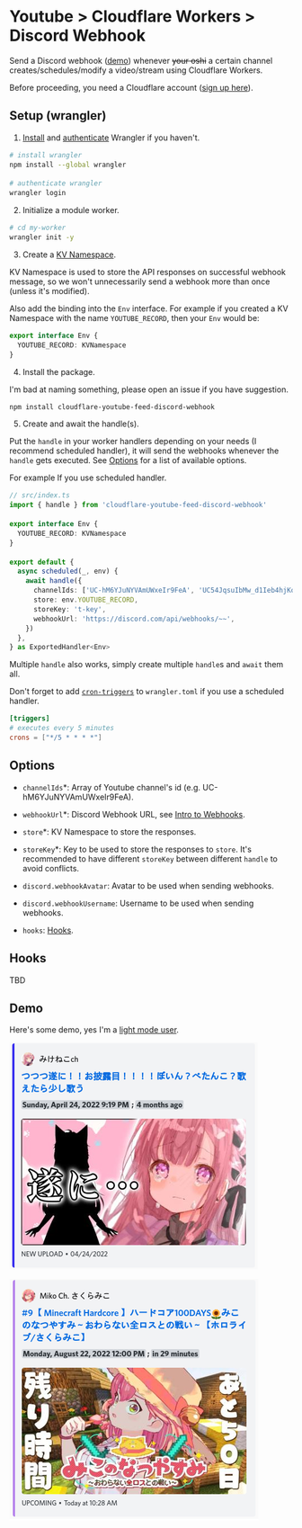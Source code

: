 # Youtube > Cloudflare Workers > Discord Webhook

Send a Discord webhook ([demo](#demo)) whenever ~~your oshi~~ a certain channel creates/schedules/modify a video/stream using Cloudflare Workers.

Before proceeding, you need a Cloudflare account ([sign up here](https://dash.cloudflare.com/sign-up)).

## Setup (wrangler)

1. [Install](https://developers.cloudflare.com/workers/wrangler/get-started/#install) and [authenticate](https://developers.cloudflare.com/workers/wrangler/get-started/#authenticate) Wrangler if you haven't.

```bash
# install wrangler
npm install --global wrangler

# authenticate wrangler
wrangler login
```

2. Initialize a module worker.

```bash
# cd my-worker
wrangler init -y
```

3. Create a [KV Namespace](https://developers.cloudflare.com/workers/wrangler/workers-kv/#create-a-kv-namespace-with-wrangler).

KV Namespace is used to store the API responses on successful webhook message, so we won't unnecessarily send a webhook more than once (unless it's modified).

Also add the binding into the `Env` interface. For example if you created a KV Namespace with the name `YOUTUBE_RECORD`, then your `Env` would be:

```typescript
export interface Env {
  YOUTUBE_RECORD: KVNamespace
}
```

4. Install the package.

I'm bad at naming something, please open an issue if you have suggestion.

```bash
npm install cloudflare-youtube-feed-discord-webhook
```

5. Create and await the handle(s).

Put the `handle` in your worker handlers depending on your needs (I recommend scheduled handler), it will send the webhooks whenever the `handle` gets executed. See [Options](#options) for a list of available options.

For example If you use scheduled handler.

```typescript
// src/index.ts
import { handle } from 'cloudflare-youtube-feed-discord-webhook'

export interface Env {
  YOUTUBE_RECORD: KVNamespace
}

export default {
  async scheduled(_, env) {
    await handle({
      channelIds: ['UC-hM6YJuNYVAmUWxeIr9FeA', 'UC54JqsuIbMw_d1Ieb4hjKoQ'],
      store: env.YOUTUBE_RECORD,
      storeKey: 't-key',
      webhookUrl: 'https://discord.com/api/webhooks/~~',
    })
  },
} as ExportedHandler<Env>
```

Multiple `handle` also works, simply create multiple `handle`s and `await` them all.

Don't forget to add [`cron-triggers`](https://developers.cloudflare.com/workers/platform/cron-triggers) to `wrangler.toml` if you use a scheduled handler.

```toml
[triggers]
# executes every 5 minutes
crons = ["*/5 * * * *"]
```

## Options

- `channelIds`\*: Array of Youtube channel's id (e.g. UC-hM6YJuNYVAmUWxeIr9FeA).

- `webhookUrl`\*: Discord Webhook URL, see [Intro to Webhooks](https://support.discord.com/hc/en-us/articles/228383668-Intro-to-Webhooks).

- `store`\*: KV Namespace to store the responses.

- `storeKey`\*: Key to be used to store the responses to `store`. It's recommended to have different `storeKey` between different `handle` to avoid conflicts.

- `discord.webhookAvatar`: Avatar to be used when sending webhooks.

- `discord.webhookUsername`: Username to be used when sending webhooks.

- `hooks`: [Hooks](#hooks).

## Hooks

TBD

## Demo

Here's some demo, yes I'm a [light mode user](https://www.youtube.com/watch?v=7YXPEnHX0po).

![New Upload Demo](demo/new_upload.png 'New Upload Demo')

![Upcoming Demo](demo/upcoming.png 'Upcoming Demo')
